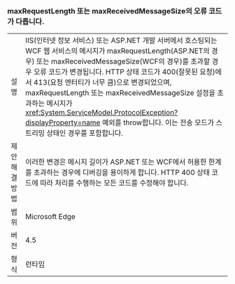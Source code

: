 ### <a name="error-codes-for-maxrequestlength-or-maxreceivedmessagesize-are-different"></a>maxRequestLength 또는 maxReceivedMessageSize의 오류 코드가 다릅니다.

|   |   |
|---|---|
|설명|IIS(인터넷 정보 서비스) 또는 ASP.NET 개발 서버에서 호스팅되는 WCF 웹 서비스의 메시지가 maxRequestLength(ASP.NET의 경우) 또는 maxReceivedMessageSize(WCF의 경우)를 초과할 경우 오류 코드가 변경됩니다. HTTP 상태 코드가 400(잘못된 요청)에서 413(요청 엔터티가 너무 큼)으로 변경되었으며, maxRequestLength 또는 maxReceivedMessageSize 설정을 초과하는 메시지가 <xref:System.ServiceModel.ProtocolException?displayProperty=name> 예외를 throw합니다. 이는 전송 모드가 스트리밍 상태인 경우를 포함합니다.|
|제안 해결 방법|이러한 변경은 메시지 길이가 ASP.NET 또는 WCF에서 허용한 한계를 초과하는 경우에 디버깅을 용이하게 합니다. HTTP 400 상태 코드에 따라 처리를 수행하는 모든 코드를 수정해야 합니다.|
|범위|Microsoft Edge|
|버전|4.5|
|형식|런타임|

